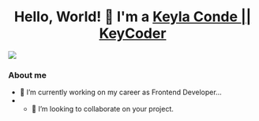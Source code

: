
<h1 align="center">Hello, World! 👋 I'm a <a href="https://keylaconde.github.io/my-portfolio.io/">Keyla Conde || KeyCoder</a></h1>
<img src="https://media.licdn.com/dms/image/v2/D4E16AQHxOTcUlwq2zQ/profile-displaybackgroundimage-shrink_350_1400/B4EZftXCMwHgAY-/0/1752033929805?e=1758153600&v=beta&t=u9g-XoM_GfUrS6vWXmFzkrAeisnJQN5XlOZPHtaUbnE">

### About me

- 🔭 I’m currently working on my career as Frontend Developer...
- - 👯 I’m looking to collaborate on your project.

<!--
**KeylaConde/KeylaConde** is a ✨ _special_ ✨ repository because its `README.md` (this file) appears on your GitHub profile.

Here are some ideas to get you started:


- 🌱 I’m currently learning ...
- 👯 I’m looking to collaborate on ...
- 🤔 I’m looking for help with ...
- 💬 Ask me about ...
- 📫 How to reach me: ...
- 😄 Pronouns: ...
- ⚡ Fun fact: ...
-->
